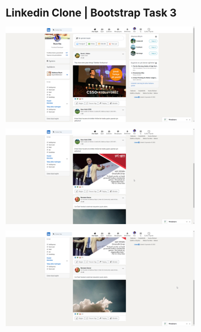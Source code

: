 # Linkedin Clone | Bootstrap Task 3


![Aciklama Bilgisi](/Week2/BOOTSTRAP/task3/img/md1.png)

![Aciklama Bilgisi](/Week2/BOOTSTRAP/task3/img/md2.png)

![Aciklama Bilgisi](/Week2/BOOTSTRAP/task3/img/md3.png)